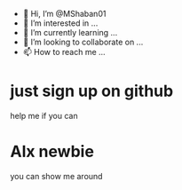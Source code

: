 - 👋 Hi, I’m @MShaban01
- 👀 I’m interested in ...
- 🌱 I’m currently learning ...
- 💞️ I’m looking to collaborate on ...
- 📫 How to reach me ...

<!---
MShaban01/MShaban01 is a ✨ special ✨ repository because its `README.md` (this file) appears on your GitHub profile.
You can click the Preview link to take a look at your changes.
--->
#  just sign up on github 
help me if you can
# Alx newbie
you can show me around

